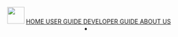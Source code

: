 <header>
  <navbar type="dark" class="temp-navbar">
    <a slot="brand" href="{{baseUrl}}/index.html" title="Home" class="navbar-brand"><img src="{{baseUrl}}/images/catcher_logo.png" width="40"/></a>
    <a href="{{baseUrl}}/index.html" class="nav-link"> HOME </a>
    <a href="{{baseUrl}}/ug/index.html" class="nav-link"> USER GUIDE </a>
    <a href="{{baseUrl}}/dg/index.html" class="nav-link"> DEVELOPER GUIDE </a>
    <a href="{{baseUrl}}/about-us.html" class="nav-link"> ABOUT US </a>
    <a href="https://github.com/CATcher-org/CATcher" target="_blank" class="nav-link"><span><span aria-hidden="true" class="fab fa-github"></span></span></a>
    <li slot="right">
      <form class="navbar-form">
        <searchbar :data="searchData" placeholder="Search" :on-hit="searchCallback" menu-align-right></searchbar>
      </form>
    </li>
  </navbar>
</header>
